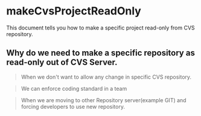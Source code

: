 # makeCvsProjectReadOnly
This document tells you how to make a specific project read-only from CVS repository.

## Why do we need to make a specific repository as read-only out of CVS Server.
> When we don't want to allow any change in specific CVS repository.

> We can enforce coding standard in a team

> When we are moving to other Repository server(example GIT) and forcing developers to use new repository.
